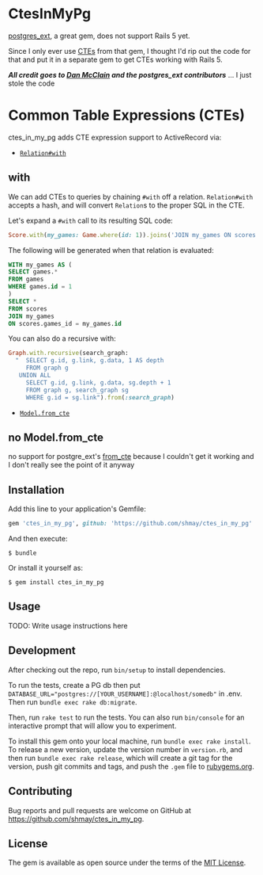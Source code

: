 # CtesInMyPg

[postgres_ext][1], a great gem, does not support Rails 5 yet.  

Since I only ever use [CTEs][2] from that gem, I thought I'd rip out the code for that and put it in a separate gem to get CTEs working with Rails 5.

***All credit goes to [Dan McClain][3] and the postgres_ext contributors*** ... I just stole the code

[1]: https://github.com/DockYard/postgres_ext
[2]: https://www.postgresql.org/docs/current/static/queries-with.html
[3]: https://github.com/danmcclain

# Common Table Expressions (CTEs)

ctes_in_my_pg adds CTE expression support to ActiveRecord via:

  * [`Relation#with`](#with)

## with

We can add CTEs to queries by chaining `#with` off a relation.
`Relation#with` accepts a hash, and will convert `Relation`s to the
proper SQL in the CTE.

Let's expand a `#with` call to its resulting SQL code:

```ruby
Score.with(my_games: Game.where(id: 1)).joins('JOIN my_games ON scores.game_id = my_games.id')
```

The following will be generated when that relation is evaluated:

```SQL
WITH my_games AS (
SELECT games.*
FROM games
WHERE games.id = 1
)
SELECT *
FROM scores
JOIN my_games
ON scores.games_id = my_games.id
```

You can also do a recursive with:

```ruby
Graph.with.recursive(search_graph:
  "  SELECT g.id, g.link, g.data, 1 AS depth
     FROM graph g
   UNION ALL
     SELECT g.id, g.link, g.data, sg.depth + 1
     FROM graph g, search_graph sg
     WHERE g.id = sg.link").from(:search_graph)
```
  * [`Model.from_cte`](#from_cte)

## no Model.from_cte

no support for postgre_ext's [from_cte](https://github.com/DockYard/postgres_ext/blob/master/docs/querying.md#from_cte) because I couldn't get it working and I don't really see the point of it anyway

## Installation

Add this line to your application's Gemfile:

```ruby
gem 'ctes_in_my_pg', github: 'https://github.com/shmay/ctes_in_my_pg'
```

And then execute:

    $ bundle

Or install it yourself as:

    $ gem install ctes_in_my_pg

## Usage

TODO: Write usage instructions here

## Development

After checking out the repo, run `bin/setup` to install dependencies. 

To run the tests, create a PG db then put `DATABASE_URL="postgres://[YOUR_USERNAME]:@localhost/somedb"` in .env.  Then run `bundle exec rake db:migrate`.

Then, run `rake test` to run the tests. You can also run `bin/console` for an interactive prompt that will allow you to experiment.

To install this gem onto your local machine, run `bundle exec rake install`. To release a new version, update the version number in `version.rb`, and then run `bundle exec rake release`, which will create a git tag for the version, push git commits and tags, and push the `.gem` file to [rubygems.org](https://rubygems.org).

## Contributing

Bug reports and pull requests are welcome on GitHub at https://github.com/shmay/ctes_in_my_pg.

## License

The gem is available as open source under the terms of the [MIT License](http://opensource.org/licenses/MIT).

